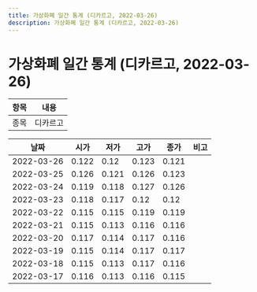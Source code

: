 ```yaml
---
title: 가상화폐 일간 통계 (디카르고, 2022-03-26)
description: 가상화폐 일간 통계 (디카르고, 2022-03-26)
---
```


가상화폐 일간 통계 (디카르고, 2022-03-26)
===

|항목|내용|
|--|--|
|종목|디카르고||마켓|KRW-DKA||종류|일 단위 캔들||기간|2022-03-17T09:00:00 - 2022-03-26T09:00:00|

|날짜|시가|저가|고가|종가|비고|
|--|--|--|--|--|--|
|2022-03-26|0.122|0.12|0.123|0.121|    |
|2022-03-25|0.126|0.121|0.126|0.123|    |
|2022-03-24|0.119|0.118|0.127|0.126|    |
|2022-03-23|0.118|0.117|0.12|0.12|    |
|2022-03-22|0.115|0.115|0.119|0.119|    |
|2022-03-21|0.115|0.113|0.116|0.116|    |
|2022-03-20|0.117|0.114|0.117|0.116|    |
|2022-03-19|0.115|0.114|0.117|0.117|    |
|2022-03-18|0.115|0.113|0.117|0.116|    |
|2022-03-17|0.116|0.113|0.116|0.115|    |
